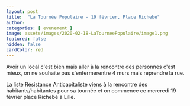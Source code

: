 ```yaml
---
layout: post
title:  "La Tournée Populaire - 19 février, Place Richebé"
author: 
categories: [ evenement ]
image: assets/images/2020-02-18-LaTourneePopulaire/image1.png
featured: false
hidden: false
cardColor: red
---
```


Avoir un local c'est bien mais aller à la rencontre des personnes c'est mieux, on ne souhaite pas s'enfermerentre 4 murs mais reprendre la rue.

La liste Résistance Anticapitaliste viens à la rencontre des habitants/habitantes pour sa tournée et on commence ce mercredi 19 février place Richebé à Lille.

